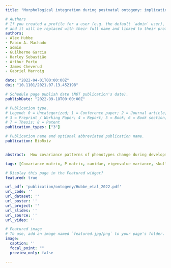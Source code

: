 ```yaml
---
title: "Morphological integration during postnatal ontogeny: implications for evolutionary biology"

# Authors
# If you created a profile for a user (e.g. the default `admin` user), write the username (folder name) here 
# and it will be replaced with their full name and linked to their profile.
authors:
- Alex Hubbe
- Fabio A. Machado
- admin
- Guilherme Garcia
- Harley Sebastião
- Arthur Porto
- James Cheverud
- Gabriel Marroig

date: "2022-04-01T00:00:00Z"
doi: "10.1101/2021.07.13.452198"

# Schedule page publish date (NOT publication's date).
publishDate: "2022-09-18T00:00:00Z"

# Publication type.
# Legend: 0 = Uncategorized; 1 = Conference paper; 2 = Journal article;
# 3 = Preprint / Working Paper; 4 = Report; 5 = Book; 6 = Book section;
# 7 = Thesis; 8 = Patent
publication_types: ["3"]

# Publication name and optional abbreviated publication name.
publication: BioRxiv


abstract:  How covariance patterns of phenotypes change during development is fundamental for a broader understanding of evolution. There is compelling evidence that mammalian skull covariance patterns change during ontogeny. However, it is unclear to what extent variation in covariance patterns during ontogeny can impact the response to selection. To tackle this question we explored: i) the extent to which covariance patterns change during postnatal ontogeny; ii) in which ontogenetic stages covariance patterns differ the most, and iii) the extent to which the phenotypic covariance pattern at different ontogenetic stages can be explained by the same processes determining additive genetic covariance. We sampled postnatal ontogenetic series for both marsupials, and placentals. Within each ontogenetic series, we compared covariance matrices ( P -matrices) at different ontogenetic stages. Furthermore, we compared these P -matrices to two target matrices [adult P -matrix and an additive genetic covariance matrix ( G -matrix)]. Our results show that for all ontogenetic series, covariance patterns from weaning onward are conserved and probably shaped by the same processes determining the G -matrix. We conclude that irrespective of eventual differences in how selection operates during most of postnatal ontogeny, the net response to such pressures will probably not be affected by ontogenetic differences in the covariance pattern. ### Competing Interest Statement The authors have declared no competing interest.

tags: [Covariance matrix, P-matrix, canidae, eigenvalue variance, skull]

# Display this page in the Featured widget?
featured: true

url_pdf: 'publication/ontogeny/Hubbe_etal_2022.pdf'
url_code: ''
url_dataset: ''
url_poster: ''
url_project: ''
url_slides: ''
url_source: ''
url_video: ''

# Featured image
# To use, add an image named `featured.jpg/png` to your page's folder. 
image:
  caption: ''
  focal_point: ""
  preview_only: false

---
```


